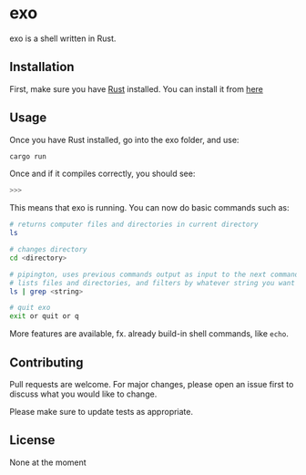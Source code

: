 # exo

exo is a shell written in Rust.

## Installation

First, make sure you have [Rust](https://www.rust-lang.org/) installed. You can install it from [here](https://www.rust-lang.org/learn/get-started)

## Usage

Once you have Rust installed, go into the exo folder, and use:

```bash
cargo run
```

Once and if it compiles correctly, you should see:

```bash
>>> 
```

This means that exo is running. You can now do basic commands such as:

```bash
# returns computer files and directories in current directory
ls

# changes directory
cd <directory>

# pipington, uses previous commands output as input to the next command
# lists files and directories, and filters by whatever string you want
ls | grep <string>

# quit exo
exit or quit or q
```

More features are available, fx. already build-in shell commands, like `echo`.

## Contributing

Pull requests are welcome. For major changes, please open an issue first
to discuss what you would like to change.

Please make sure to update tests as appropriate.

## License

None at the moment
